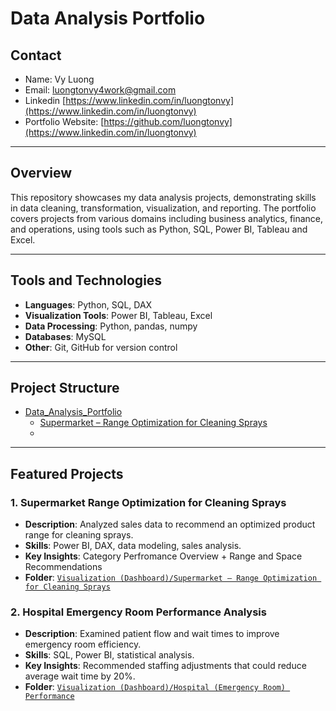 # Data Analysis Portfolio

## Contact
- Name: Vy Luong
- Email: [luongtonvy4work@gmail.com](mailto:luongtonvy4work@gmail.com)
- Linkedin [https://www.linkedin.com/in/luongtonvy](https://www.linkedin.com/in/luongtonvy)
- Portfolio Website: [https://github.com/luongtonvy](https://www.linkedin.com/in/luongtonvy)

---

## Overview
This repository showcases my data analysis projects, demonstrating skills in data cleaning, transformation, visualization, and reporting. The portfolio covers projects from various domains including business analytics, finance, and operations, using tools such as Python, SQL, Power BI, Tableau and Excel.

---

## Tools and Technologies
- **Languages**: Python, SQL, DAX
- **Visualization Tools**: Power BI, Tableau, Excel
- **Data Processing**: Python, pandas, numpy
- **Databases**: MySQL
- **Other**: Git, GitHub for version control

---

## Project Structure
 - [Data_Analysis_Portfolio](https://github.com/luongtonvy/Data_Analysis_Portfolio)
    - [Supermarket – Range Optimization for Cleaning Sprays](https://github.com/luongtonvy/Data_Analysis_Portfolio/tree/Homepage/Supermarket%20–%20Range%20Optimization%20for%20Cleaning%20Sprays)
    - 

---

## Featured Projects

### 1. Supermarket Range Optimization for Cleaning Sprays
- **Description**: Analyzed sales data to recommend an optimized product range for cleaning sprays.
- **Skills**: Power BI, DAX, data modeling, sales analysis.
- **Key Insights**: Category Perfromance Overview + Range and Space Recommendations
- **Folder**: [`Visualization (Dashboard)/Supermarket – Range Optimization for Cleaning Sprays`](https://github.com/luongtonvy/Data_Analysis_Portfolio/tree/Homepage/Visualization%20(Dashboard)/Supermarket%20(Range%20Optimization%20for%20Cleaning%20Sprays))

### 2. Hospital Emergency Room Performance Analysis
- **Description**: Examined patient flow and wait times to improve emergency room efficiency.
- **Skills**: SQL, Power BI, statistical analysis.
- **Key Insights**: Recommended staffing adjustments that could reduce average wait time by 20%.
- **Folder**: [`Visualization (Dashboard)/Hospital (Emergency Room) Performance`](https://github.com/luongtonvy/Data_Analysis_Portfolio/tree/Homepage/Visualization%20(Dashboard)/Hospital%20(Emergency%20Room)%20Performance)

